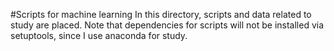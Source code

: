 #Scripts for machine learning
In this directory, scripts and data related to study are placed.
Note that dependencies for scripts will not be installed via setuptools, since I use anaconda for study.
